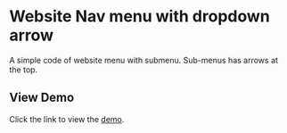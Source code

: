 # Website Nav menu with dropdown arrow
A simple code of website menu with submenu. Sub-menus has arrows at the top.

## View Demo
Click the link to view the [demo](https://dandyo.github.io/nav-dropdown-arrow/).
